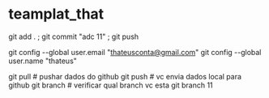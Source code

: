 # teamplat_that


git add . ; git commit "adc 11" ; git push

git config --global user.email "thateusconta@gmail.com"
git config --global user.name "thateus"


git pull # pushar dados do github
git push # vc envia dados local para github
git branch # verificar qual branch vc esta
git branch 11